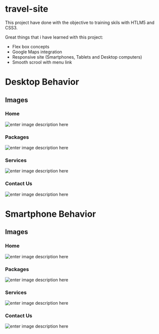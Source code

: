 # travel-site

This project have done with the objective to training skils with HTLM5 and CSS3.

Great things that i have learned with this project:
- Flex box concepts
- Google Maps integration
- Responsive site (Smartphones, Tablets and Desktop computers)
- Smooth scrool with menu link

# Desktop Behavior
## Images
### Home
![enter image description here](https://lh3.googleusercontent.com/tHCZGJ0E4yOVd7uFt5dLKV4NUQCjp_1gnfLE7RH37qXsdB8Ot8ukGIn7xqaRtDbmJmVndTpRb_vxM00FuAF_XHWFCJXQn1SNdFgOYugJ69DmmgfxNgUwotV0iBPy5CJZDJHdT1TfG8RrrU13jcVvkQyUCGkwjLSqqtBzDV-p_rmHB4M_GWx9vp-kMhgPAP-HvI1CCK82xOjIggPrt63JE4t9KbFkkuJ5Sg2LswOBgdZMGC6IKFrjQvxJ3lubSMbfIvjrFSi_xuPE57svtpFCY2U36bFxMIWQRYg_-gKWfHEerFHeCaNd4WB6f7B12gyGY0DXl-803Iv7DshGHg0313dKhbfSQQU5YJD44Hw8vFdDdLfi0w1aOZypm8BwLzJqyTAASc-YdNc3RsRrqJdBZlzT4JY8ml1K9Ipa765tnQp_W2c0S7iw9_brH3ksn5pGHjp9tlJt8c6D2ZcuNR_UStsjrbCV0v5OT1zkB5xo63GDd34iSJiY92tu04BKPD1_FhJJJV0UHGeu4e0DSkn_js2Y0JHUiCKlUaKL_QQtBdtHgWndx2edihAVray5DwohcgkTr3TPGI_XHmiXWd4A_WLRClKnVtzTI0fBc5ZXiWseKGbtJJ3NMlv5xyiBqDqp3Dc1Jvm4CXQdGoI8oo8V2m8uPkLVBvn82eaWyRU136vJGADXSs78j4oVgf0U_4C66Foi0OoyEQj2F1EPQUpQe_dC=w716-h350-no?authuser=0)
### Packages
![enter image description here](https://lh3.googleusercontent.com/DRxGcDi6ogm9sNtBTGCt_2iFHUN0f4WiRtUdseib9-gxcZsxwqugIlpZa2yK4FcnlYOMQTRFs8EurIdp_MTLxCSA-k3ZzOekYN982Bz6PrF3nuAMixAS3toaZqSsyEqTl44ybrnWAMdkYLg0U7dnX8OHFE1raa4CkMqtx1Lu3dFPMqp2LdQzaoNoeO0EyPHIq6g_jy-UVMClzYnzKFwMPbO5s8kRbMZvg73BDjk747OKqN1OC7lt5QN5HAaAOpGMLoV8-6z5zNgm-2i5XBVr_fHVo_KnLb0CaENKnxcxXZtQSju47AX5aUyUoAo72zEsmNVLsrqKNna8a003pPiANRgq0B6m9IGcECCtBCEVFEPlS6IbfwwUSY1KD5Zyzeb_zIQcC4flsgl-k5sQ6Dd6pOjzdFWozHM7KpM7fGqv-i-WjDmXCQCMPm1lSKNdmXvzKy70Dx5_0ubFYTJ4xuEZYCZq9hJIBz4umkRNd3-aNlzslVwvZ5c-V2FpmuJh3T2fUB83dD_gxt-071ZftHgo_FBLFQDxHItqmBjx4BjkyjEvYLI55kwr3GXTtPc34Sy9byVZXWLs849m2PUGiqCxTwtUjInr83o166KQ5XIouJVHiG2vD3OrNWHSuE9VX8gWBJYCfF9ndBKl77dmvpwmVevpl_rYETW5BXTPPAa5UBEFlVwqe-hkJ5YLzA5_wkVCs_AbtHtie20EHjMUBWtOGh0n=w1919-h933-no?authuser=0)
### Services
![enter image description here](https://lh3.googleusercontent.com/zySUgX7vb_dvyK7uptd5j_emyM_uGT7V1CVJZKYiYFWgJ3YYJX2GoG0S1OX6-ty98AL1CiFpdZ_W-lTc6JDKyX9VoqaZrNGz879Np2JOxNGy1A6ur7fxFGzobPmBWx4sAjRt_rLStr4GCDvZ348NLolZDofLKxNwrAq6vYkS8GvOL7xewqGy62_BQGT0KIUuwcvvPGbQOIfh_PlR79Niavo_zF1g6hTnR6CCiGYVOTzi5pmSUZnPzMR2SBEULdPADHKqAgZIjeywcLGuzO-qCwYV0eMMnB64fo1B5o4IoQdsfSyqTSejNpiE3RLHMTz3uETl3wqtcSKMPgeQZTVGz8gzRU9K5bOmpfAEF3Lz1Ok4KNYRzulF2zLovkdYTLSXGk8_ZTwe5s4w9d1JTypOBFHffU_9NqB7qd2pC_xS4IjQKiBfPtcD19TvjVE-GdGIOmgUFK006TavhRhi8F1HQ4MWBNUMp4HdOhytxLpiqeHvyjkgResZKq1UcQOu908DsPtrdsyZX_eA9WOSLeo9o9VI97wjY9vHWCgSBMvPSNqe1gHdsR0gVXieZhidurF2SMJKbdulU3YXV7j7Xse3DtwP9L5yIko9jrCIrO-0EpIQ85_yE55yFbwkfDHEkhx8OGQfISzMNK96Ioj6jVQVBntH-i0IncUoYxAcmY6v5ZPhBDDPNZ3xHqsgTRu4tVYh8YSUhVVySKM0F6dYhHpabVqP=w1913-h930-no?authuser=0)
### Contact Us
![enter image description here](https://lh3.googleusercontent.com/OepSkUtPWld1SUmPn6q0-lF7ayK-eE9JVajnwKobZwcPKuqYRYIw7tVRlHBGvk33RAKX0R6ob93s5QVZeoVSjzTSjKTRIWLikUIOCmi-ClbnWHd6OTCkOtX0Jt897l1npPZ0cgl3dQU38iROHYLlE_ZitSSKHz02GJtcR5f-ULuzYQUKtUj03SpJz-sjHC92bBhN24EAiOZ08-CjDCu95REF2Xs6xitO82zZkgR3PnovkBwiAuIskYEI_AL0TXXa2DYK2krTSCxOOCsrAP6IkDCpbSPE8tax7GxCoZyVVxjEIq6tPJV-5h9UuI2eFdQk-8v7qbskZf56R_fZ2EbCt2ydmx4FZrvvmZ1Pi7V2jN0yCihleSHE5wHC63xFf2NQaO_gQxEivbO4mdfMP4pjJb-TeTcWbeXlR6m6z33kZf8vgSLiOzNwJ9PiEy2Sqagte6O9hTb9I1PZjpeawQAbAPGV9nZ8Qx7Y6MspClFu9eZH-fFU6H7EiAsD9HHrrxHr6NHtEekb2-rqaEnTiPwRh6Bu1SsOcw2TKStgEmPCaOTu0T7Bcjpl3R2qmGHLDzFYNRU_oaA-aafey04mElS9SmTGBkeVNyPNep1FY2DPvRc2hclvPop7UX1nZ8a4mQMjHOnN00b0SO1RdjUywiuIsRDu6HYOqzGy0m3nrunvKpo4LMW8Vk0ZrMajkZ_RLOTpu7qHBWHsI9CRecFWmd2BOoWA=w1913-h931-no?authuser=0)

# Smartphone Behavior
## Images
### Home
![enter image description here](https://lh3.googleusercontent.com/2tD-LN7BIUJl7LAaIRH4vZfxV0Khhgal60YGlP1wFaDARFLV__J4p6Rs_ceZGSX5SqRlvFn4-ZG54dM-Ag-zvx9EIw4HRoU_qZmTTuU8upvOi6nQpkTRkC63dDhIXs8UU8fu53OAx5afOpHTRDPNlTX5cyC8KdIFiaUO1p3v5NGJ2EcTnwRzT3NhLt071cLSxEwafF2dOMtgxC7DX22r_Nclg1eNmWiJDLdSK7lH9wEK2wPPeE2cEoTOnagvY40Dvli1u8Pw-cF5b5JVfAwyQKpWK-MV7vVj3IPDxPM2nqe0q8kQfHkj9l_iDbsvqzY0Q7IgKrL5U71-vnSjFs8QTvykSwkeEdRaqQaXyt3zdAnlmOjSPZ7wUxkmz4klKP1qGrB63tV6rxhM7Hi1WpFKeoYrbTFhBYWMahL9UPTTIDy1hI0EaiojqEL90G_EmscPYbZyQJu21AvzmQMYUI7105MejvmA_7Tw0oWQcDlgWaMQ63BYWf-0XTQoCFtxUkse07AoyrnOTSb3mgYnvAkFPM4ElS2a1rbv104p3zKR8m-3NArHvMAQKbCRfhsfcyjXcP2toSUtz0jOJPuDIhcWhA8N5s4PQKY0xPQ_a3DH1NQQkbcW1JxUpP_6JsSlXSpj3rgYNuu6Kg-9Mmpit35-4XMY15zykViFUQ3LD4heFKW6CqMvlRamHV7nPf3yhEJy6_rZz305ra8PWjxevpSdHH2b=w594-h934-no?authuser=0)
### Packages
![enter image description here](https://lh3.googleusercontent.com/waEMbKVGPrZe4rq9sQgHSdPOXIGcCTZZYiIKyfa5YKZaff1HqVSe0M-n9pLu4cLS8ySNUq1yfZ7FayBoMABn4nfo9hjJ1vr5vQ1WS7-yOy4S1-UqRCxDpYptwT5hpPXxDj9OoPIriIWRLqx272tJFUV1nEpTiXnR78gzgE0vWN-sn7JYooeMq0O0cxSp4cY9zJsehjnyd6XiK7yUowdi8milCyfSS8ugXnEm_miw5omQmRrWYvE1DaPvw--olk8qvMqOdJD8HEU1mfKrxGvVeBr3ATv8YgjVSXpUODdjObx86wB_PzJW8A9Ambnpf_5fz3kI4y2WX48Zk7l_fVqO2-d3t-3xjw4yP7HDOi6lzxy3lCql4WBqPvgQahfFy60jlMY6gba75eX3fSwxT3EltrEIAZjuHGmvo-9PMe4NK-rZUiPIHMT7JWxRhMrHYbt_A486udxi1hXsRYbqUNsPq39EFMGLks9ObZOxreASrqbXDtLMSx1fucgdjTQyzfZhLfoUhVeQRL8z5x3jgddBjM6UOS5QIro_5Y--e-Lx-yqXmvIFZAeHpjrBoT_CmcIANfzjI2k7XZ7oe8LlKqy0nCh93i552GoU3kZbKvaN42GuokMXCuv0ap8HLfQjF9jdI2RqX6mFm97MrvJq67o42O9uxjVnrWH-UwhxW77Uo1NPiFSKWiu9mLXMrrIYQZxo5sJPxf3kX0wIxGzQcNEXJ-yM=w587-h927-no?authuser=0)
### Services 
![enter image description here](https://lh3.googleusercontent.com/cWUiGf_TAz6yQSmOdnFYRbbGWgxqJdLpKe4E8RcgtKwFyKrM_QQet_WW9SfVF2XF_0tCSNawQgfk40Ne23wMQRy3rs7I4tlsrB3JJOREuL6H217US0qFYdKffEaBnskI5l6nAZlX-BJHKn8yujcC3EhhVslSlVQjF6G_BowKVdkF5O2OQk_yriKzd5WhmPJH7uMRUsjr27GJZ2BV0yaYLxQHRjTUL0l3TVVNffF3tcoLWlFMvvXDVubnFagiIvHBncfb4YUSfa6k0XqZlQQCXiAj1RqmSUdAoeHW9t_iV20c-l1xnR0OSMBHPGqfOZ9xjcWf_ZGEOcYpJSUmfqhw-1B5U9rE-sS4LUrArpcFdI_j_3-gKLbYR1e8jZUb6Edx0Yg5oNSQ83mL_7u-EPjBYv7Rn2HM0APvQ_H-Y-8t6Pwc_BlLKunnKhACpzisvvT-FDCfij9PYg41SOP5RMocqFuQJmF1EIcBV-Vh996joSQpNxECu7Labd-DBC87PUWFDccxSiNVflfhmyduVPKbujzgH0yPkMbh6bIuO-VCS8tvmR_-39beuutfaszjisjjSQAggKCKrL3jZmisYgz8mOkK-vt5C160zgh23ML0CDfEFCw6pZMKbCj-JkpcMNRDWof0d_EMliM3Jk935KExMjFHbCPtFXtIlbR3CU4VIgL4bEGdUbQzAvEslRKOImGRP37KHCzkRaH17EeApqR0VwGM=w595-h927-no?authuser=0)
### Contact Us
![enter image description here](https://lh3.googleusercontent.com/n8JLSuCyEiVNtrsdCY6rcNY6QhAn7pNzLjMVLD4d6e9amfNC182ydeDxGN8iVUp89JhYq4UIFZTQu52xKv40K24mHIKWvOW9SgYsuAjSuxdSk9SY-i6p95Jy5yPPK3dnKcjl4U4x-y93qPl6czVszLt9JQssZfesaqL3r3SoYn-EXKxO9GLdO4IYwt5A4ANMzUWwztUrqEf19QUxBUa0HVfMjpFlyzmSQOmYtD9dwhOqYq4xG13N5pfuhIQ5jusTKW1ujkncJJu_FqxMC3Tv7job64qdguHlA68hJjtSsMz12jmwmGYd5qEkeOtyy_vLQdXgyEvMiVHfr9x-hmgXWj4kddqeikm7PIPtvYYuG2SbHwxp7J2wcmYXh2cr78kqKP1r-NMsdcZQB_Zo22gS6kyzGjbMJsUisO0eXF4CvA92AF1Y4FJ95ZB6cuHCUlcjZvgGWOtSwKZr7AV97n1ToUy0eEQAS4cqgXAmYn_MRLF6L4Nv_naav_ieW_3QjxPmID-sJBU4XKLL9a7LGUhaYYTA_i77t2NtxoY-qi6AD1aCUcLwDuCUH0PiegY_dfZBKr1-KgjR1LePMYqrKawt48KjLv2TbgTtSeNSPC1GrIWrT9m2scsyeaHp6xDcupUFPQT2-TMuHN6gaq8lcuXwrnPDoPQmyEs0QR7tmHEBX6jeXdzpAkZswD2bElqzj464xq_MhqAu_x6RlRdAIX5BvIBb=w577-h929-no?authuser=0)
